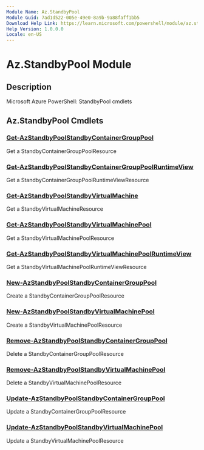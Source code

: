 ```yaml
---
Module Name: Az.StandbyPool
Module Guid: 7ad1d522-005e-49e0-8a9b-9a88faff1bb5
Download Help Link: https://learn.microsoft.com/powershell/module/az.standbypool
Help Version: 1.0.0.0
Locale: en-US
---
```


# Az.StandbyPool Module
## Description
Microsoft Azure PowerShell: StandbyPool cmdlets

## Az.StandbyPool Cmdlets
### [Get-AzStandbyPoolStandbyContainerGroupPool](Get-AzStandbyPoolStandbyContainerGroupPool.md)
Get a StandbyContainerGroupPoolResource

### [Get-AzStandbyPoolStandbyContainerGroupPoolRuntimeView](Get-AzStandbyPoolStandbyContainerGroupPoolRuntimeView.md)
Get a StandbyContainerGroupPoolRuntimeViewResource

### [Get-AzStandbyPoolStandbyVirtualMachine](Get-AzStandbyPoolStandbyVirtualMachine.md)
Get a StandbyVirtualMachineResource

### [Get-AzStandbyPoolStandbyVirtualMachinePool](Get-AzStandbyPoolStandbyVirtualMachinePool.md)
Get a StandbyVirtualMachinePoolResource

### [Get-AzStandbyPoolStandbyVirtualMachinePoolRuntimeView](Get-AzStandbyPoolStandbyVirtualMachinePoolRuntimeView.md)
Get a StandbyVirtualMachinePoolRuntimeViewResource

### [New-AzStandbyPoolStandbyContainerGroupPool](New-AzStandbyPoolStandbyContainerGroupPool.md)
Create a StandbyContainerGroupPoolResource

### [New-AzStandbyPoolStandbyVirtualMachinePool](New-AzStandbyPoolStandbyVirtualMachinePool.md)
Create a StandbyVirtualMachinePoolResource

### [Remove-AzStandbyPoolStandbyContainerGroupPool](Remove-AzStandbyPoolStandbyContainerGroupPool.md)
Delete a StandbyContainerGroupPoolResource

### [Remove-AzStandbyPoolStandbyVirtualMachinePool](Remove-AzStandbyPoolStandbyVirtualMachinePool.md)
Delete a StandbyVirtualMachinePoolResource

### [Update-AzStandbyPoolStandbyContainerGroupPool](Update-AzStandbyPoolStandbyContainerGroupPool.md)
Update a StandbyContainerGroupPoolResource

### [Update-AzStandbyPoolStandbyVirtualMachinePool](Update-AzStandbyPoolStandbyVirtualMachinePool.md)
Update a StandbyVirtualMachinePoolResource

